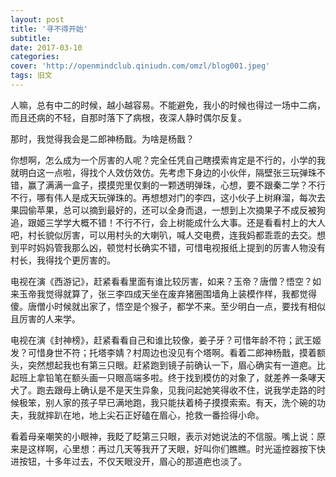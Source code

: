 ```yaml
---
layout: post
title: '寻不得开始'
subtitle: 
date: 2017-03-10
categories: 
cover: 'http://openmindclub.qiniudn.com/omzl/blog001.jpeg'
tags: 旧文
---
```

人嘛，总有中二的时候，越小越容易。不能避免，我小的时候也得过一场中二病，而且还病的不轻，自那时落下了病根，夜深人静时偶尔反复。

那时，我觉得我会是二郎神杨戬。为啥是杨戬？

你想啊，怎么成为一个厉害的人呢？完全任凭自己瞎摸索肯定是不行的，小学的我就明白这一点啦，得找个人效仿效仿。先考虑下身边的小伙伴，隔壁张三玩弹珠不错，赢了满满一盒子，摸摸兜里仅剩的一颗透明弹珠，心想，要不跟秦二学？不行不行，哪有伟人是成天玩弹珠的。再想想对门的李四，这小伙子上树麻溜，每次去果园偷苹果，总可以摘到最好的，还可以全身而退，一想到上次摘果子不成反被狗追，跟姬三学学大概不错！不行不行，会上树能成什么大事。还是看看村上的大人吧，村长貌似厉害，可以用村头的大喇叭，喊人交电费，连我妈都乖乖的去交。想到平时妈妈管我那么凶，顿觉村长确实不错，可惜电视报纸上提到的厉害人物没有村长，我得找个更厉害的。

电视在演《西游记》，赶紧看看里面有谁比较厉害，如来？玉帝？唐僧？悟空？如来玉帝我觉得就算了，张三李四成天坐在废弃猪圈围墙角上装模作样，我都觉得傻。唐僧小时候就出家了，悟空是个猴子，都学不来。至少明白一点，要找有相似且厉害的人来学。

电视在演《封神榜》，赶紧看看自己和谁比较像，姜子牙？可惜年龄不符；武王姬发？可惜身世不符；托塔李婧？村周边也没见有个塔啊。看着二郎神杨戬，摸着额头，突然想起我也有第三只眼。赶紧跑到镜子前确认一下，眉心确实有一道疤。比起班上拿铅笔在额头画一只眼高端多啦。终于找到模仿的对象了，就差养一条哮天犬了。跑去跟母上确认是不是天生异象，见我问起她笑得收不住，说我学走路的时候极笨，别人家的孩子早已满地跑，我只能扶着椅子摸摸索索。有天，洗个碗的功夫，我就摔趴在地，地上尖石正好磕在眉心，抢救一番捡得小命。

看着母亲嘲笑的小眼神，我眨了眨第三只眼，表示对她说法的不信服。嘴上说：原来是这样啊，心里想：再过几天等我开了天眼，好叫你们瞧瞧。时光遥控器按下快进按钮，十多年过去，不仅天眼没开，眉心的那道疤也淡了。
